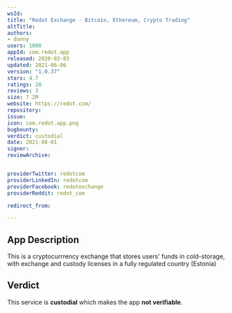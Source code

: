 ```yaml
---
wsId: 
title: "Redot Exchange - Bitcoin, Ethereum, Crypto Trading"
altTitle: 
authors:
- danny
users: 1000
appId: com.redot.app
released: 2020-03-03
updated: 2021-06-06
version: "1.0.37"
stars: 4.7
ratings: 20
reviews: 3
size: 7.2M
website: https://redot.com/
repository: 
issue: 
icon: com.redot.app.png
bugbounty: 
verdict: custodial
date: 2021-08-01
signer: 
reviewArchive:


providerTwitter: redotcom
providerLinkedIn: redotcom
providerFacebook: redotexchange
providerReddit: redot_com

redirect_from:

---
```



## App Description

This is a cryptocurrrency exchange that stores users' funds in cold-storage, with exchange and custody licenses in a fully regulated country (Estonia)

## Verdict

This service is **custodial** which makes the app **not verifiable**.

